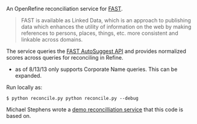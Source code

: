 An OpenRefine reconciliation service for [FAST](http://www.oclc.org/research/activities/fast.html?urlm=159754).

>FAST is available as Linked Data, which is an approach to publishing data which enhances the utility of information on the web by making references to persons, places, things, etc. more consistent and linkable across domains.

The service queries the [FAST AutoSuggest API](http://www.oclc.org/developer/documentation/fast-linked-data-api/request-types)
and provides normalized scores across queries for reconciling in Refine.

 * as of 8/13/13 only supports Corporate Name queries.  This can be expanded.

Run locally as:
~~~~
$ python reconcile.py python reconcile.py --debug
~~~~

Michael Stephens wrote a [demo reconcilliation service](https://github.com/mikejs/reconcile-demo) that this code is based on.
